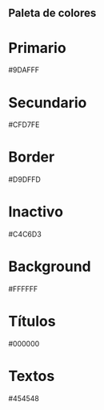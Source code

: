 ## Paleta de colores

# Primario
#9DAFFF

# Secundario
#CFD7FE

# Border
#D9DFFD

# Inactivo
#C4C6D3

# Background
#FFFFFF

# Títulos
#000000

# Textos
#454548
